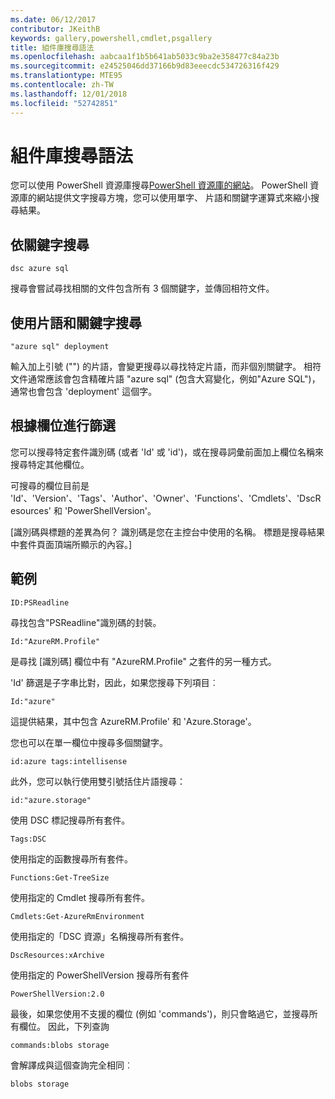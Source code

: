 ```yaml
---
ms.date: 06/12/2017
contributor: JKeithB
keywords: gallery,powershell,cmdlet,psgallery
title: 組件庫搜尋語法
ms.openlocfilehash: aabcaa1f1b5b641ab5033c9ba2e358477c84a23b
ms.sourcegitcommit: e24525046dd37166b9d83eeecdc534726316f429
ms.translationtype: MTE95
ms.contentlocale: zh-TW
ms.lasthandoff: 12/01/2018
ms.locfileid: "52742851"
---
```

# <a name="gallery-search-syntax"></a>組件庫搜尋語法

您可以使用 PowerShell 資源庫搜尋[PowerShell 資源庫的網站](https://www.powershellgallery.com/)。
PowerShell 資源庫的網站提供文字搜尋方塊，您可以使用單字、 片語和關鍵字運算式來縮小搜尋結果。

## <a name="search-by-keywords"></a>依關鍵字搜尋

    dsc azure sql

搜尋會嘗試尋找相關的文件包含所有 3 個關鍵字，並傳回相符文件。

## <a name="search-using-phrases-and-keywords"></a>使用片語和關鍵字搜尋

    "azure sql" deployment

輸入加上引號 ("") 的片語，會變更搜尋以尋找特定片語，而非個別關鍵字。
相符文件通常應該會包含精確片語 "azure sql" (包含大寫變化，例如"Azure SQL")，通常也會包含 'deployment' 這個字。

## <a name="filtering-on-fields"></a>根據欄位進行篩選

您可以搜尋特定套件識別碼 (或者 'Id' 或 'id')，或在搜尋詞彙前面加上欄位名稱來搜尋特定其他欄位。

可搜尋的欄位目前是 'Id'、'Version'、'Tags'、'Author'、'Owner'、'Functions'、'Cmdlets'、'DscResources' 和 'PowerShellVersion'。

[識別碼與標題的差異為何？ 識別碼是您在主控台中使用的名稱。 標題是搜尋結果中套件頁面頂端所顯示的內容。]

## <a name="examples"></a>範例

    ID:PSReadline
    
尋找包含"PSReadline"識別碼的封裝。

    Id:"AzureRM.Profile"

是尋找 [識別碼] 欄位中有 "AzureRM.Profile" 之套件的另一種方式。

'Id' 篩選是子字串比對，因此，如果您搜尋下列項目︰

    Id:"azure"

這提供結果，其中包含 AzureRM.Profile' 和 'Azure.Storage'。

您也可以在單一欄位中搜尋多個關鍵字。 

    id:azure tags:intellisense

此外，您可以執行使用雙引號括住片語搜尋：

    id:"azure.storage"

使用 DSC 標記搜尋所有套件。

    Tags:DSC

使用指定的函數搜尋所有套件。

    Functions:Get-TreeSize

使用指定的 Cmdlet 搜尋所有套件。

    Cmdlets:Get-AzureRmEnvironment

使用指定的「DSC 資源」名稱搜尋所有套件。

    DscResources:xArchive

使用指定的 PowerShellVersion 搜尋所有套件

    PowerShellVersion:2.0

最後，如果您使用不支援的欄位 (例如 'commands')，則只會略過它，並搜尋所有欄位。 因此，下列查詢

    commands:blobs storage

會解譯成與這個查詢完全相同︰

    blobs storage
